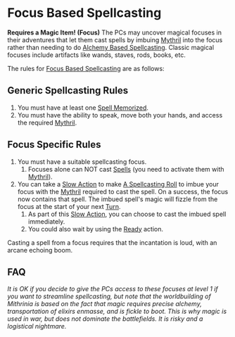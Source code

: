 # Focus Based Spellcasting

**Requires a Magic Item! (Focus)**
The PCs may uncover magical focuses in their adventures that let them cast spells by imbuing [Mythril](../../Mythril.md) into the focus rather than needing to do [Alchemy Based Spellcasting](Alchemy%20Based%20Spellcasting.md). Classic magical focuses include artifacts like wands, staves, rods, books, etc.

The rules for [Focus Based Spellcasting](Focus%20Based%20Spellcasting.md) are as follows:

## Generic Spellcasting Rules

1. You must have at least one [Spell Memorized](../Spell%20Memorization.md).
2. You must have the ability to speak, move both your hands, and access the required [Mythril](../../Mythril.md).

## Focus Specific Rules

1. You must have a suitable spellcasting focus.
	1. Focuses alone can NOT cast [Spells](../Spells.md) (you need to activate them with [Mythril](../../Mythril.md)).
2. You can take a [Slow Action](../../../Game%20Procedures/Core%20Procedures/Action.md#Slow%20Action) to make [A Spellcasting Roll](../Spellcasting.md#The%20Spellcasting%20Roll) to imbue your focus with the [Mythril](../../Mythril.md) required to cast the spell. On a success, the focus now contains that spell. The imbued spell's magic will fizzle from the focus at the start of your next [Turn](../../../Game%20Procedures/Core%20Procedures/Turn.md).
	1. As part of this [Slow Action](../../../Game%20Procedures/Core%20Procedures/Action.md#Slow%20Action), you can choose to cast the imbued spell immediately.
	2. You could also wait by using the [Ready](../../../Game%20Procedures/Combat/Reaction.md#Ready) action.

Casting a spell from a focus requires that the incantation is loud, with an arcane echoing boom.

## FAQ

*It is OK if you decide to give the PCs access to these focuses at level 1 if you want to streamline spellcasting, but note that the worldbuilding of Mithrinia is based on the fact that magic requires precise alchemy, transportation of elixirs enmasse, and is fickle to boot. This is why magic is used in war, but does not dominate the battlefields. It is risky and a logistical nightmare.*
